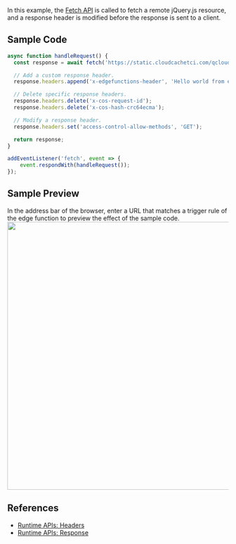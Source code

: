 In this example, the [Fetch API](https://www.tencentcloud.com/document/product/1145/52687) is called to fetch a remote jQuery.js resource, and a response header is modified before the response is sent to a client.

## Sample Code

```typescript
async function handleRequest() {
  const response = await fetch('https://static.cloudcachetci.com/qcloud/main/scripts/release/common/vendors/jquery-3.2.1.min.js');

  // Add a custom response header.
  response.headers.append('x-edgefunctions-header', 'Hello world from edgefunction');

  // Delete specific response headers.
  response.headers.delete('x-cos-request-id');
  response.headers.delete('x-cos-hash-crc64ecma');

  // Modify a response header.
  response.headers.set('access-control-allow-methods', 'GET');

  return response;
}

addEventListener('fetch', event => {
    event.respondWith(handleRequest());
});
```

## Sample Preview

In the address bar of the browser, enter a URL that matches a trigger rule of the edge function to preview the effect of the sample code.
<img src="https://qcloudimg.tencent-cloud.cn/raw/a32764d7821feaca0325ca02c4f3981a.png" width=609px>

## References
- [Runtime APIs: Headers](https://www.tencentcloud.com/document/product/1145/52689)
- [Runtime APIs: Response](https://www.tencentcloud.com/document/product/1145/52691)